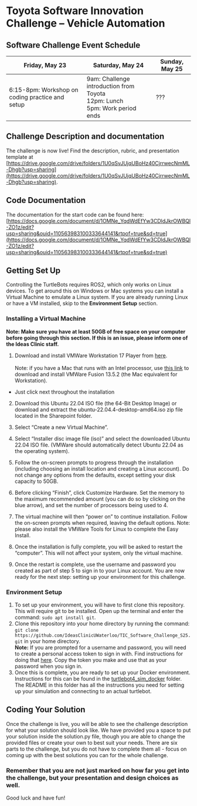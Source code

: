 # Toyota Software Innovation Challenge – Vehicle Automation

## Software Challenge Event Schedule
|Friday, May 23| Saturday, May 24 | Sunday, May 25 |
| --- | --- | --- |
| 6:15-8pm: Workshop on coding practice and setup | 9am: Challenge introduction from Toyota <br> 12pm: Lunch <br> 5pm: Work period ends| ??? |

## Challenge Description and documentation
The challenge is now live! Find the description, rubric, and presentation template at [https://drive.google.com/drive/folders/1U0qSvJUjqUBoHz40CjrrwecNmML-Dhgb?usp=sharing](https://drive.google.com/drive/folders/1U0qSvJUjqUBoHz40CjrrwecNmML-Dhgb?usp=sharing).

## Code Documentation
The documentation for the start code can be found here: 
[https://docs.google.com/document/d/1OMNe_YqdWdEfYw3CDldJkrOWBQl-ZO1z/edit?usp=sharing&ouid=110563983100333644141&rtpof=true&sd=true](https://docs.google.com/document/d/1OMNe_YqdWdEfYw3CDldJkrOWBQl-ZO1z/edit?usp=sharing&ouid=110563983100333644141&rtpof=true&sd=true)

## Getting Set Up
Controlling the TurtleBots requires ROS2, which only works on Linux devices. To get around this on Windows or Mac systems you can install a Virtual Machine to emulate a Linux system. If you are already running Linux or have a VM installed, skip to the **Environment Setup** section.

### Installing a Virtual Machine
**Note: Make sure you have at least 50GB of free space on your computer before going through this section. If this is an issue, please inform one of the Ideas Clinic staff.**
1. Download and install VMWare Workstation 17 Player from [here](https://www.techspot.com/downloads/1969-vmware-player.html). <br><br> Note: if you have a Mac that runs with an Intel processor, use [this link](https://www.techspot.com/downloads/2755-vmware-fusion-mac.html) to download and install VMWare Fusion 13.5.2 (the Mac equivalent for Workstation).
  - Just click next throughout the installation

2. Download this Ubuntu 22.04 ISO file (the 64-Bit Desktop Image) or download and extract the ubuntu-22.04.4-desktop-amd64.iso zip file located in the Sharepoint folder.

3. Select “Create a new Virtual Machine”.

4. Select “Installer disc image file (iso)” and select the downloaded Ubuntu 22.04 ISO file. (VMWare should automatically detect Ubuntu 22.04 as the operating system).  

5. Follow the on-screen prompts to progress through the installation (including choosing an install location and creating a Linux account). Do not change any options from the defaults, except setting your disk capacity to 50GB.

6. Before clicking “Finish”, click Customize Hardware. Set the memory to the maximum recommended amount (you can do so by clicking on the blue arrow), and set the number of processors being used to 4.  

7. The virtual machine will then “power on” to continue installation. Follow the on-screen prompts when required, leaving the default options. Note: please also install the VMWare Tools for Linux to complete the Easy Install. 

8. Once the installation is fully complete, you will be asked to restart the “computer”. This will not affect your system, only the virtual machine.

9. Once the restart is complete, use the username and password you created as part of step 5 to sign in to your Linux account. You are now ready for the next step: setting up your environment for this challenge.

### Environment Setup
1. To set up your environment, you will have to first clone this repository. This will require git to be installed. Open up the terminal and enter the command: ```sudo apt install git```.
2. Clone this repository into your home directory by running the command: ```git clone https://github.com/IdeasClinicUWaterloo/TIC_Software_Challenge_S25.git``` in your home directory. <br>**Note:** If you are prompted for a username and password, you will need to create a personal access token to sign in with. Find instructions for doing that [here](https://docs.github.com/en/authentication/keeping-your-account-and-data-secure/managing-your-personal-access-tokens#creating-a-personal-access-token-classic). Copy the token you make and use that as your password when you sign in.
3. Once this is complete, you are ready to set up your Docker environment. Instructions for this can be found in the [turtlebot4_sim_docker](https://github.com/IdeasClinicUWaterloo/TIC_Software_Challenge_S25/tree/main/turtlebot4_sim_docker) folder. The README in this folder has all the instructions you need for setting up your simulation and connecting to an actual turtlebot.

## Coding Your Solution
Once the challenge is live, you will be able to see the challenge description for what your solution should look like. We have provided you a space to put your solution inside the solution.py file, though you are able to change the provided files or create your own to best suit your needs. There are six parts to the challenge, but you do not have to complete them all - focus on coming up with the best solutions you can for the whole challenge. 
### Remember that you are not just marked on how far you get into the challenge, but your presentation and design choices as well.

Good luck and have fun!
